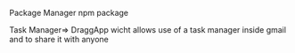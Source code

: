 Package Manager npm package

Task Manager=>
DraggApp wicht allows use of a task manager inside gmail and to share it with anyone

